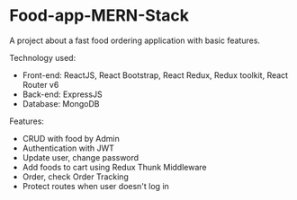 # Food-app-MERN-Stack

A project about a fast food ordering application with basic features.

Technology used:
* Front-end: ReactJS, React Bootstrap, React Redux, Redux toolkit, React Router v6
* Back-end: ExpressJS
* Database: MongoDB

Features:
* CRUD with food by Admin
* Authentication with JWT
* Update user, change password
* Add foods to cart using Redux Thunk Middleware
* Order, check Order Tracking
* Protect routes when user doesn't log in


